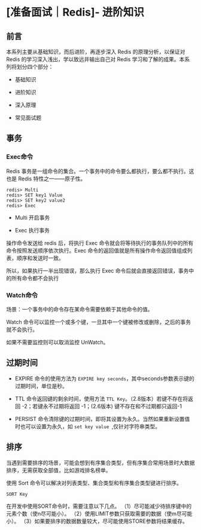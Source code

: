 # [准备面试｜Redis]- 进阶知识

## 前言

本系列主要从基础知识，而后进阶，再逐步深入 Redis 的原理分析，以保证对 Redis 的学习深入浅出，学以致远并输出自己对 Redis 学习和了解的成果。本系列将划分四个部分：

- 基础知识

- 进阶知识

- 深入原理

- 常见面试题

## 事务

### Exec命令

Redis 事务是一组命令的集合。一个事务中的命令要么都执行，要么都不执行。这也是 Redis 特性之一——原子性。

```shell
redis> Multi
redis> SET key1 Value
redis> SET key2 value2 
redis> Exec
```

- Multi 开启事务

- Exec 执行事务

操作命令发送给 redis 后，将执行 Exec 命令就会将等待执行的事务队列中的所有命令按照发送顺序依次执行。Exec 命令的返回值就是所有操作命令返回值组成列表，顺序和发送时一致。

所以，如果执行一半出现错误，那么执行 Exec 命令后就会直接返回错误，事务中的所有命令都不会执行

### Watch命令

场景：一个事务中的命令存在某命令需要依赖于其他命令的值。

Watch 命令可以监控一个或多个键，一旦其中一个键被修改或删除，之后的事务就不会执行。

如果不需要监控则可以取消监控 UnWatch。

## 过期时间

- EXPIRE 命令的使用方法为 `EXPIRE key seconds`，其中seconds参数表示键的过期时间，单位是秒。

- TTL 命令返回键的剩余时间，使用方法 `TTL Key`。（2.8版本）若键不存在将返回 -2；若键永不过期将返回 -1；(2.6版本) 键不存在和不过期都只返回-1

- PERSIST 命令清除键的过期时间，即将其设置为永久。当然如果重新设置值时也可以设置为永久，如 `set key value `,仅针对字符串类型。

## 排序

当遇到需要排序的场景，可能会想到有序集合类型，但有序集合常用场景时大数据排序，无需获取全部值，比如游戏排名榜单。

使用 Sort 命令可以解决对列表类型、集合类型和有序集合类型键进行排序。

```shell
SORT Key
```

在开发中使用SORT命令时，需要注意以下几点。
（1）尽可能减少待排序键中的元素个数（使n尽可能小）。
（2）使用LIMIT参数只获取需要的数据（使m尽可能小）。
（3）如果要排序的数据数量较大，尽可能使用STORE参数将结果缓存。
